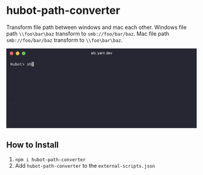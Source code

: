 # hubot-path-converter

Transform file path between windows and mac each other.
Windows file path `\\foo\bar\baz` transform to `smb://foo/bar/baz`.
Mac file path `smb://foo/bar/baz` transform to `\\foo\bar\baz`.

![demo](demo.gif)


## How to Install

1. `npm i hubot-path-converter`
2. Add `hubot-path-converter` to the `external-scripts.json`
